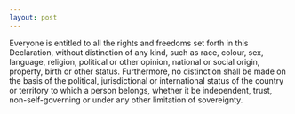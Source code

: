 ```yaml
---
layout: post
---
```


Everyone is entitled to all the rights and freedoms set forth in this
Declaration, without distinction of any kind, such as race, colour, sex,
language, religion, political or other opinion, national or social origin,
property, birth or other status. Furthermore, no distinction shall be made on
the basis of the political, jurisdictional or international status of the
country or territory to which a person belongs, whether it be independent,
trust, non-self-governing or under any other limitation of sovereignty.
